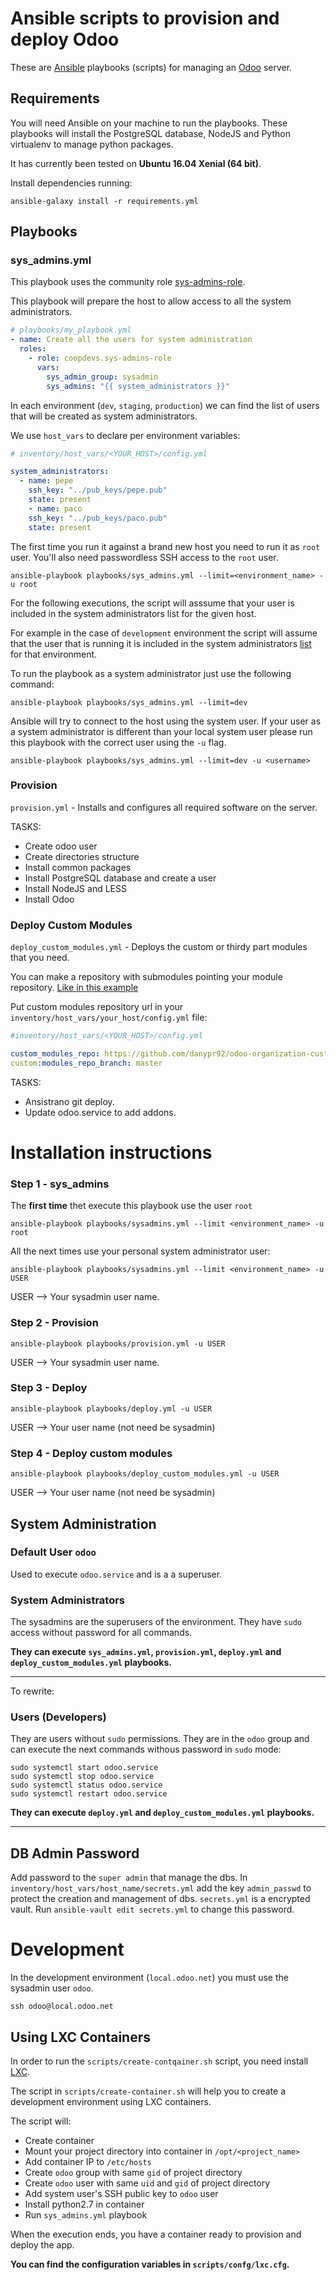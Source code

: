 # Ansible scripts to provision and deploy Odoo

These are [Ansible](http://docs.ansible.com/ansible/) playbooks (scripts) for managing an [Odoo](https://github.com/odoo/odoo) server.

## Requirements

You will need Ansible on your machine to run the playbooks.
These playbooks will install the PostgreSQL database, NodeJS and Python virtualenv to manage python packages.

It has currently been tested on **Ubuntu 16.04 Xenial (64 bit)**.


Install dependencies running:
```
ansible-galaxy install -r requirements.yml
```

## Playbooks

### sys_admins.yml

This playbook uses the community role [sys-admins-role](https://github.com/coopdevs/sys-admins-role).

This playbook will prepare the host to allow access to all the system administrators.

```yaml
# playbooks/my_playbook.yml
- name: Create all the users for system administration
  roles:
    - role: coopdevs.sys-admins-role
      vars:
        sys_admin_group: sysadmin
        sys_admins: "{{ system_administrators }}"
```

In each environment (`dev`, `staging`, `production`) we can find the list of users that will be created as system administrators.

We use `host_vars` to declare per environment variables:
```yaml
# inventory/host_vars/<YOUR_HOST>/config.yml

system_administrators:
  - name: pepe
    ssh_key: "../pub_keys/pepe.pub"
    state: present
    - name: paco
    ssh_key: "../pub_keys/paco.pub"
    state: present
```

The first time you run it against a brand new host you need to run it as `root` user.
You'll also need passwordless SSH access to the `root` user.
```
ansible-playbook playbooks/sys_admins.yml --limit=<environment_name> -u root
```

For the following executions, the script will asssume that your user is included in the system administrators list for the given host.

For example in the case of `development` environment the script will assume that the user that is running it is included in the system administrators [list](https://github.com/coopdevs/timeoverflow-provisioning/blob/master/inventory/host_vars/local.timeoverflow.org/config.yml#L5) for that environment.

To run the playbook as a system administrator just use the following command:
```
ansible-playbook playbooks/sys_admins.yml --limit=dev
```
Ansible will try to connect to the host using the system user. If your user as a system administrator is different than your local system user please run this playbook with the correct user using the `-u` flag.
```
ansible-playbook playbooks/sys_admins.yml --limit=dev -u <username>
```

### Provision
`provision.yml` - Installs and configures all required software on the server.

TASKS:
- Create odoo user
- Create directories structure
- Install common packages
- Install PostgreSQL database and create a user
- Install NodeJS and LESS
- Install Odoo

### Deploy Custom Modules
`deploy_custom_modules.yml` - Deploys the custom or thirdy part modules that you need.

You can make a repository with submodules pointing your module repository. [Like in this example](https://github.com/danypr92/odoo-organization-custom-modules)

Put custom modules repository url in your `inventory/host_vars/your_host/config.yml` file:

```yml
#inventory/host_vars/<YOUR_HOST>/config.yml

custom_modules_repo: https://github.com/danypr92/odoo-organization-custom-modules.git
custom:modules_repo_branch: master
```

TASKS:
- Ansistrano git deploy.
- Update odoo.service to add addons.

# Installation instructions

### Step 1 - sys_admins

The **first time** thet execute this playbook use the user `root`

`ansible-playbook playbooks/sysadmins.yml --limit <environment_name> -u root`

All the next times use your personal system administrator user:

`ansible-playbook playbooks/sysadmins.yml --limit <environment_name> -u USER`

USER --> Your sysadmin user name.

### Step 2 - Provision

`ansible-playbook playbooks/provision.yml -u USER`

USER --> Your sysadmin user name.

### Step 3 - Deploy

`ansible-playbook playbooks/deploy.yml -u USER`

USER --> Your user name (not need be sysadmin)

### Step 4 - Deploy custom modules

`ansible-playbook playbooks/deploy_custom_modules.yml -u USER`

USER --> Your user name (not need be sysadmin)

## System Administration

### Default User `odoo`

Used to execute `odoo.service` and is a a superuser.

### System Administrators

The sysadmins are the superusers of the environment.
They have `sudo` access without password for all commands.

**They can execute `sys_admins.yml`, `provision.yml`, `deploy.yml` and `deploy_custom_modules.yml` playbooks.**

------------------------------
To rewrite:

### Users (Developers)

They are users without `sudo` permissions.
They are in the `odoo` group and can execute the next commands withous password in `sudo` mode:

```
sudo systemctl start odoo.service
sudo systemctl stop odoo.service
sudo systemctl status odoo.service
sudo systemctl restart odoo.service
```

**They can execute `deploy.yml` and `deploy_custom_modules.yml` playbooks.**

------------------------------

## DB Admin Password

Add password to the `super admin` that manage the dbs.
In `inventory/host_vars/host_name/secrets.yml` add the key `admin_passwd` to protect the creation and management of dbs.
`secrets.yml` is a encrypted vault. Run `ansible-vault edit secrets.yml` to change this password.

# Development

In the development environment (`local.odoo.net`) you must use the sysadmin user `odoo`.

`ssh odoo@local.odoo.net`

## Using LXC Containers

In order to run the `scripts/create-contqainer.sh` script, you need install [LXC](https://linuxcontainers.org/).

The script in `scripts/create-container.sh` will help you to create a development environment using LXC containers.

The script will:

* Create container
* Mount your project directory into container in `/opt/<project_name>`
* Add container IP to `/etc/hosts`
* Create `odoo` group with same `gid` of project directory
* Create `odoo` user with same `uid` and `gid` of project directory
* Add system user's SSH public key to `odoo` user
* Install python2.7 in container
* Run `sys_admins.yml` playbook

When the execution ends, you have a container ready to provision and deploy the app.

__You can find the configuration variables in `scripts/confg/lxc.cfg`.__

